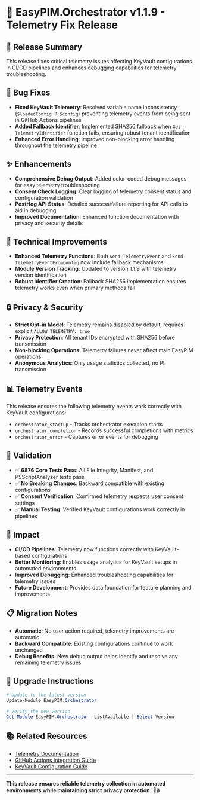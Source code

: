 # 🔧 EasyPIM.Orchestrator v1.1.9 - Telemetry Fix Release

## 🎯 **Release Summary**
This release fixes critical telemetry issues affecting KeyVault configurations in CI/CD pipelines and enhances debugging capabilities for telemetry troubleshooting.

## 🐛 **Bug Fixes**
- **Fixed KeyVault Telemetry**: Resolved variable name inconsistency (`$loadedConfig` → `$config`) preventing telemetry events from being sent in GitHub Actions pipelines
- **Added Fallback Identifier**: Implemented SHA256 fallback when `Get-TelemetryIdentifier` function fails, ensuring robust tenant identification
- **Enhanced Error Handling**: Improved non-blocking error handling throughout the telemetry pipeline

## ✨ **Enhancements**
- **Comprehensive Debug Output**: Added color-coded debug messages for easy telemetry troubleshooting
- **Consent Check Logging**: Clear logging of telemetry consent status and configuration validation
- **PostHog API Status**: Detailed success/failure reporting for API calls to aid in debugging
- **Improved Documentation**: Enhanced function documentation with privacy and security details

## 🔧 **Technical Improvements**
- **Enhanced Telemetry Functions**: Both `Send-TelemetryEvent` and `Send-TelemetryEventFromConfig` now include fallback mechanisms
- **Module Version Tracking**: Updated to version 1.1.9 with telemetry version identification
- **Robust Identifier Creation**: Fallback SHA256 implementation ensures telemetry works even when primary methods fail

## 🔒 **Privacy & Security**
- **Strict Opt-in Model**: Telemetry remains disabled by default, requires explicit `ALLOW_TELEMETRY: true`
- **Privacy Protection**: All tenant IDs encrypted with SHA256 before transmission
- **Non-blocking Operations**: Telemetry failures never affect main EasyPIM operations
- **Anonymous Analytics**: Only usage statistics collected, no PII transmission

## 📊 **Telemetry Events**
This release ensures the following telemetry events work correctly with KeyVault configurations:
- `orchestrator_startup` - Tracks orchestrator execution starts
- `orchestrator_completion` - Records successful completions with metrics
- `orchestrator_error` - Captures error events for debugging

## 🧪 **Validation**
- ✅ **6876 Core Tests Pass**: All File Integrity, Manifest, and PSScriptAnalyzer tests pass
- ✅ **No Breaking Changes**: Backward compatible with existing configurations
- ✅ **Consent Verification**: Confirmed telemetry respects user consent settings
- ✅ **Manual Testing**: Verified KeyVault configurations work correctly in pipelines

## 🚀 **Impact**
- **CI/CD Pipelines**: Telemetry now functions correctly with KeyVault-based configurations
- **Better Monitoring**: Enables usage analytics for KeyVault setups in automated environments
- **Improved Debugging**: Enhanced troubleshooting capabilities for telemetry issues
- **Future Development**: Provides data foundation for feature planning and improvements

## 📋 **Migration Notes**
- **Automatic**: No user action required, telemetry improvements are automatic
- **Backward Compatible**: Existing configurations continue to work unchanged
- **Debug Benefits**: New debug output helps identify and resolve any remaining telemetry issues

## 🔄 **Upgrade Instructions**
```powershell
# Update to the latest version
Update-Module EasyPIM.Orchestrator

# Verify the new version
Get-Module EasyPIM.Orchestrator -ListAvailable | Select Version
```

## 📚 **Related Resources**
- [Telemetry Documentation](https://github.com/kayasax/EasyPIM/blob/main/TELEMETRY.md)
- [GitHub Actions Integration Guide](https://github.com/kayasax/EasyPIM/wiki/GitHub-Actions)
- [KeyVault Configuration Guide](https://github.com/kayasax/EasyPIM/wiki/KeyVault-Configuration)

---

**This release ensures reliable telemetry collection in automated environments while maintaining strict privacy protection.** 🎯🔒
